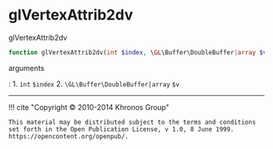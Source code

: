 # glVertexAttrib2dv
glVertexAttrib2dv

```php
function glVertexAttrib2dv(int $index, \GL\Buffer\DoubleBuffer|array $v) : void
```



arguments

:    1. `int` `$index` 
    2. `\GL\Buffer\DoubleBuffer|array` `$v` 



---
     

!!! cite "Copyright © 2010-2014 Khronos Group"

    This material may be distributed subject to the terms and conditions set forth in the Open Publication License, v 1.0, 8 June 1999. https://opencontent.org/openpub/.